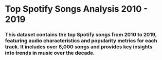 # Top Spotify Songs Analysis 2010 - 2019
### This dataset contains the top Spotify songs from 2010 to 2019, featuring audio characteristics and popularity metrics for each track. It includes over 6,000 songs and provides key insights into trends in music over the decade.
